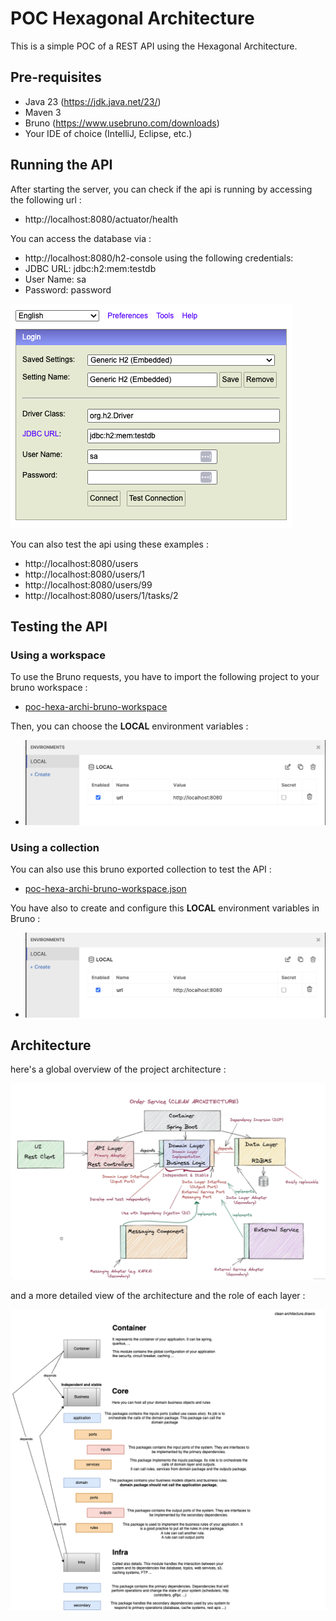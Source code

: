 # POC Hexagonal Architecture

This is a simple POC of a REST API using the Hexagonal Architecture.

## Pre-requisites
- Java 23 (https://jdk.java.net/23/)
- Maven 3
- Bruno (https://www.usebruno.com/downloads)
- Your IDE of choice (IntelliJ, Eclipse, etc.)

## Running the API

After starting the server, you can check if the api is running by accessing the following url :
- http://localhost:8080/actuator/health

You can access the database via :
- http://localhost:8080/h2-console
using the following credentials:
- JDBC URL: jdbc:h2:mem:testdb
- User Name: sa
- Password: password

![h2-connect.png](images/h2-connect.png)

You can also test the api using these examples :
- http://localhost:8080/users
- http://localhost:8080/users/1
- http://localhost:8080/users/99
- http://localhost:8080/users/1/tasks/2

## Testing the API

### Using a workspace

To use the Bruno requests, you have to import the following project to your bruno workspace :
- [poc-hexa-archi-bruno-workspace](poc-hexa-archi-bruno-workspace)

Then, you can choose the **LOCAL** environment variables :
- ![bruno-local-env.png](images/bruno-local-env.png)

### Using a collection

You can also use this bruno exported collection to test the API :
- [poc-hexa-archi-bruno-workspace.json](src/main/resources/bruno/poc-hexa-archi-bruno-workspace.json)

You have also to create and configure this **LOCAL** environment variables in Bruno :
- ![bruno-local-env.png](images/bruno-local-env.png)

## Architecture

here's a global overview of the project architecture :

![clean-architecture-global.png](images/clean-architecture-global.png)

and a more detailed view of the architecture and the role of each layer :

![clean-architecture.drawio.png](images/clean-architecture.drawio.png)